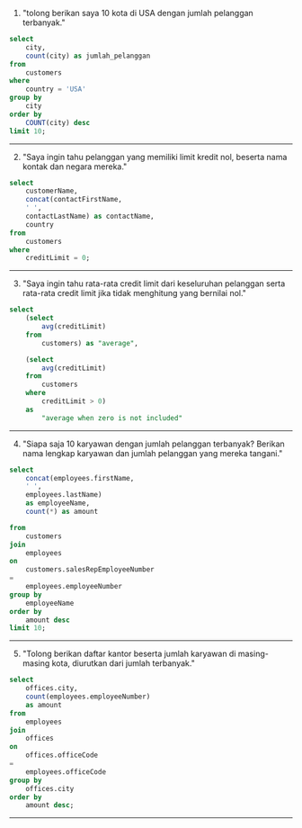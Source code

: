 001. "tolong berikan saya 10 kota di USA dengan jumlah pelanggan terbanyak."

~~~ sql
select 
    city,
    count(city) as jumlah_pelanggan
from
    customers
where
    country = 'USA'
group by
    city
order by
    COUNT(city) desc
limit 10;
~~~
---

002. "Saya ingin tahu pelanggan yang memiliki limit kredit nol, beserta nama kontak dan negara mereka."

~~~sql
select
	customerName, 
	concat(contactFirstName,
	' ',
	contactLastName) as contactName,
	country
from
	customers
where
	creditLimit = 0;
~~~
---

003. "Saya ingin tahu rata-rata credit limit dari keseluruhan pelanggan serta rata-rata credit limit jika tidak menghitung yang bernilai nol."

~~~sql
select
	(select
		avg(creditLimit)
	from
		customers) as "average",

	(select
		avg(creditLimit)
	from
		customers
	where
		creditLimit > 0) 
	as
		"average when zero is not included"
~~~
---

004. "Siapa saja 10 karyawan dengan jumlah pelanggan terbanyak? Berikan nama lengkap karyawan dan jumlah pelanggan yang mereka tangani."

~~~sql
select
	concat(employees.firstName,
	' ',
	employees.lastName)
	as employeeName,
	count(*) as amount

from
	customers
join
	employees
on
	customers.salesRepEmployeeNumber 
=
	employees.employeeNumber
group by
	employeeName
order by
	amount desc
limit 10;
~~~
---

005. "Tolong berikan daftar kantor beserta jumlah karyawan di masing-masing kota, diurutkan dari jumlah terbanyak."

~~~sql
select 
    offices.city, 
    count(employees.employeeNumber)
    as amount
from
    employees
join
    offices
on
    offices.officeCode
=
    employees.officeCode
group by
    offices.city
order by
    amount desc;
~~~
---
